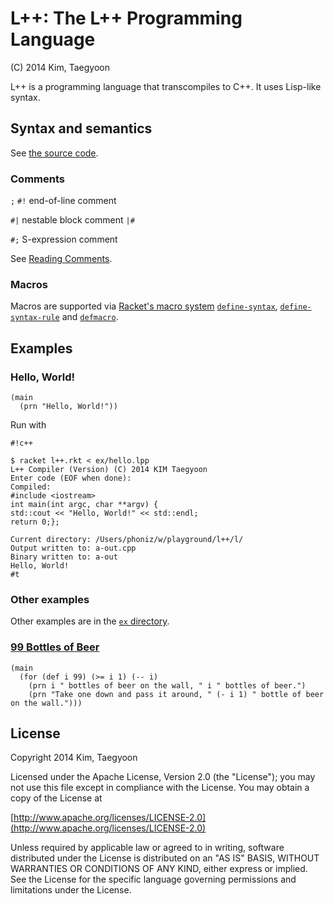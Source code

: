 # L++: The L++ Programming Language #

(C) 2014 Kim, Taegyoon

L++ is a programming language that transcompiles to C++. It uses Lisp-like syntax.

## Syntax and semantics ##
See [the source code](https://bitbucket.org/ktg/l/src).

### Comments ###
`;` `#!` end-of-line comment

`#|` nestable block comment `|#`

`#;` S-expression comment

See [Reading Comments](http://docs.racket-lang.org/reference/reader.html?q=%23%7C&q=comment#%28part._parse-comment%29).

### Macros ###
Macros are supported via [Racket's macro system](http://docs.racket-lang.org/guide/macros.html) [`define-syntax`](http://docs.racket-lang.org/reference/define.html?q=define-syntax#%28form._%28%28lib._racket%2Fprivate%2Fbase..rkt%29._define-syntax%29%29), [`define-syntax-rule`](http://docs.racket-lang.org/search/index.html?q=define-syntax-rule&q=define-syntax-rule&q=set-add%21&q=define-syntax&q=set&q=append&q=list-append&q=for&q=define-syntax) and [`defmacro`](http://docs.racket-lang.org/compatibility/defmacro.html).

## Examples ##
### Hello, World! ###
```
(main
  (prn "Hello, World!"))
```

Run with

```
#!c++

$ racket l++.rkt < ex/hello.lpp
L++ Compiler (Version) (C) 2014 KIM Taegyoon
Enter code (EOF when done):
Compiled:
#include <iostream>
int main(int argc, char **argv) {
std::cout << "Hello, World!" << std::endl;
return 0;};

Current directory: /Users/phoniz/w/playground/l++/l/
Output written to: a-out.cpp
Binary written to: a-out
Hello, World!
#t
```

### Other examples ###

Other examples are in the [`ex` directory](https://bitbucket.org/ktg/l/src).

### [99 Bottles of Beer](http://en.wikipedia.org/wiki/99_Bottles_of_Beer) ###
```
(main
  (for (def i 99) (>= i 1) (-- i)
    (prn i " bottles of beer on the wall, " i " bottles of beer.")
    (prn "Take one down and pass it around, " (- i 1) " bottle of beer on the wall.")))
```

## License ##

   Copyright 2014 Kim, Taegyoon

   Licensed under the Apache License, Version 2.0 (the "License");
   you may not use this file except in compliance with the License.
   You may obtain a copy of the License at

   [http://www.apache.org/licenses/LICENSE-2.0](http://www.apache.org/licenses/LICENSE-2.0)

   Unless required by applicable law or agreed to in writing, software
   distributed under the License is distributed on an "AS IS" BASIS,
   WITHOUT WARRANTIES OR CONDITIONS OF ANY KIND, either express or implied.
   See the License for the specific language governing permissions and
   limitations under the License.
